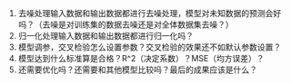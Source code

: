 1. 去噪处理输入数据和输出数据都进行去噪处理，模型对未知数据的预测会好吗？（去噪是对训练集的数据去噪还是对全体数据集去噪？）
2. 归一化处理输入数据和输出数据都进行归一化吗？
3. 模型调参，交叉检验怎么设置参数？交叉检验的效果还不如默认参数设置？
4. 模型达到什么标准算是合格？R^2（决定系数）？MSE（均方误差）？
5. 还需要优化吗？还需要和其他模型比较吗？最后的成果应该是什么？